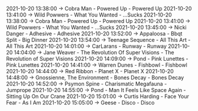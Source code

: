 2021-10-20 13:38:00 -> Cobra Man - Powered Up - Powered Up
2021-10-20 13:41:00 -> Wild Powwers - What You Wanted - ...Sucks
2021-10-20 13:38:00 -> Cobra Man - Powered Up - Powered Up
2021-10-20 13:41:00 -> Wild Powwers - What You Wanted - ...Sucks
2021-10-20 13:45:00 -> Nicki Danger - Adhesive - Adhesive
2021-10-20 13:52:00 -> Appaloosa - Bbqt Split - Big Dinner
2021-10-20 13:54:00 -> Teenage Sequence - All This Art - All This Art
2021-10-20 14:01:00 -> CarLarans - Runway - Runway
2021-10-20 14:04:00 -> Jane Weaver - The Revolution Of Super Visions - The Revolution of Super Visions
2021-10-20 14:09:00 -> Pond - Pink Lunettes - Pink Lunettes
2021-10-20 14:41:00 -> Warren Dunes - Fishbowl - Fishbowl
2021-10-20 14:44:00 -> Red Ribbon - Planet X - Planet X
2021-10-20 14:48:00 -> Gnossienne, The Environment - Bones Decay - Bones Decay
2021-10-20 14:52:00 -> Psymon Spine - Charismatic Megafauna - Jumprope
2021-10-20 14:55:00 -> Pond - Man It Feels Like Space Again - Sitting Up On Our Crane
2021-10-20 15:01:00 -> Curtis Harding - Face Your Fear - As I Am
2021-10-20 15:05:00 -> Geese - Disco - Disco
